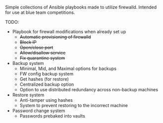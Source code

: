 Simple collections of Ansible playbooks made to utilize firewalld. Intended for use at blue team competitions.

TODO:
- Playbook for firewall modifications when already set up
  - ~~Automatic provisioning of firewalld~~
  - ~~Block IP~~
  - ~~Open/close port~~
  - ~~Allow/disallow service~~
  - ~~Fix quarantine system~~
- Backup system
  - Minimal, Mid, and Maximal options for backups
  - FW config backup system
  - Get hashes (for restore)
  - Centralized backup option
  - Option to use distributed redundancy across non-backup machines
- Restore system
  - Anti-tamper using hashes
  - System to prevent restoring to the incorrect machine
- Password change system
  - Passwords prebaked into vaults
